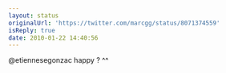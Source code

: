 ```yaml
---
layout: status
originalUrl: 'https://twitter.com/marcgg/status/8071374559'
isReply: true
date: 2010-01-22 14:40:56
---
```


@etiennesegonzac happy ? ^^

